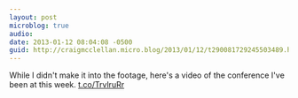 ```yaml
---
layout: post
microblog: true
audio: 
date: 2013-01-12 08:04:08 -0500
guid: http://craigmcclellan.micro.blog/2013/01/12/t290081729245503489.html
---
```

While I didn't make it into the footage, here's a video of the conference I've been at this week.  [t.co/TrvlruRr](http://t.co/TrvlruRr)
